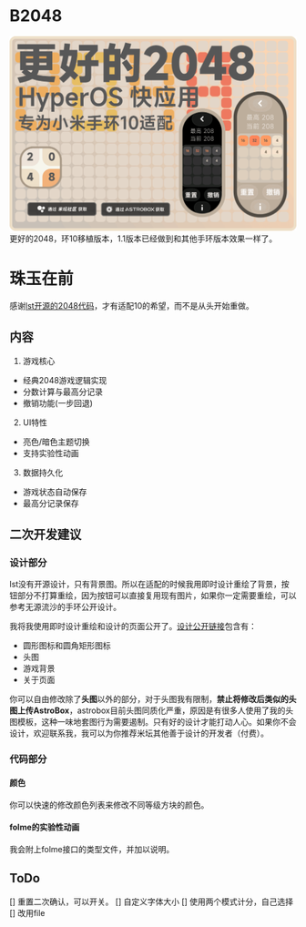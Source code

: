 # B2048
![headImg](https://raw.githubusercontent.com/CheongSzesuen/B2048_AstroBox_Release/refs/heads/main/head/head.png)
更好的2048，环10移植版本，1.1版本已经做到和其他手环版本效果一样了。
# 珠玉在前
感谢[lst开源的2048代码](https://github.com/leset0ng/B2048)，才有适配10的希望，而不是从头开始重做。

## 内容
1. 游戏核心
  - 经典2048游戏逻辑实现
  - 分数计算与最高分记录
  - 撤销功能(一步回退)
2. UI特性
  - 亮色/暗色主题切换
  - 支持实验性动画
3. 数据持久化
  - 游戏状态自动保存
  - 最高分记录保存

## 二次开发建议

### 设计部分

lst没有开源设计，只有背景图。所以在适配的时候我用即时设计重绘了背景，按钮部分不打算重绘，因为按钮可以直接复用现有图片，如果你一定需要重绘，可以参考无源流沙的手环公开设计。

我将我使用即时设计重绘和设计的页面公开了。[设计公开链接](https://js.design/f/6896a1be8675811d8c8c6fb1?p=r9Y24jEK59&mode=design)包含有：
- 圆形图标和圆角矩形图标
- 头图
- 游戏背景
- 关于页面

你可以自由修改除了**头图**以外的部分，对于头图我有限制，**禁止将修改后类似的头图上传AstroBox**，astrobox目前头图同质化严重，原因是有很多人使用了我的头图模板，这种一味地套图行为需要遏制。只有好的设计才能打动人心。如果你不会设计，欢迎联系我，我可以为你推荐米坛其他善于设计的开发者（付费）。

### 代码部分

#### 颜色

你可以快速的修改颜色列表来修改不同等级方块的颜色。

#### folme的实验性动画

我会附上folme接口的类型文件，并加以说明。


## ToDo

[] 重置二次确认，可以开关。
[] 自定义字体大小
[] 使用两个模式计分，自己选择
[] 改用file
